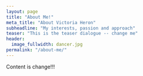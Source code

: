 ```yaml
---
layout: page
title: "About Me!"
meta_title: "About Victoria Heron"
subheadline: "My interests, passion and approach"
teaser: "This is the teaser dialogue -- change me"
header:
  image_fullwidth: dancer.jpg
permalink: "/about-me/"
---
```


Content is change!!!